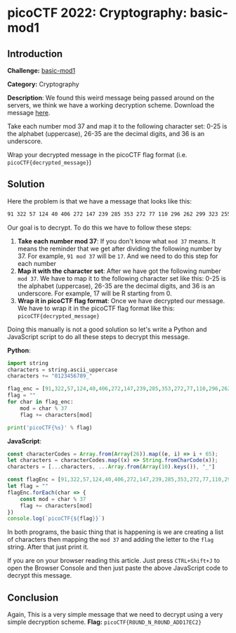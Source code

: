 # picoCTF 2022: Cryptography: basic-mod1

## Introduction
**Challenge:** [basic-mod1](https://play.picoctf.org/practice/challenge/253?originalEvent=70&page=1)

**Category:** Cryptography

**Description**:
We found this weird message being passed around on the servers, we think we have a working decryption scheme. Download the message [here](https://artifacts.picoctf.net/c/395/message.txt).

Take each number mod 37 and map it to the following character set: 0-25 is the alphabet (uppercase), 26-35 are the decimal digits, and 36 is an underscore.

Wrap your decrypted message in the picoCTF flag format (i.e. `picoCTF{decrypted_message}`)

## Solution
Here the problem is that we have a message that looks like this:
```txt
91 322 57 124 40 406 272 147 239 285 353 272 77 110 296 262 299 323 255 337 150 102 
```
Our goal is to decrypt. To do this we have to follow these steps:
1. **Take each number mod 37**: If you don't know what `mod 37` means. It means the reminder that we get after dividing the following number by 37. For example, `91 mod 37` will be `17`. And we need to do this  step for each number
2. **Map it with the character set**: After we have got the following number `mod 37`. We have to map it to the following character set like this: 0-25 is the alphabet (uppercase), 26-35 are the decimal digits, and 36 is an underscore. For example, 17 will be R starting from 0.
3. **Wrap it in picoCTF flag format**: Once we have decrypted our message. We have to wrap it in the picoCTF flag format like this: `picoCTF{decrypted_message}`

Doing this manually is not a good solution so let's write a Python and JavaScript script to do all these steps to decrypt this message.

**Python**:
```python
import string
characters = string.ascii_uppercase
characters += "0123456789_"

flag_enc = [91,322,57,124,40,406,272,147,239,285,353,272,77,110,296,262,299,323,255,337,150,102]
flag = ""
for char in flag_enc:
    mod = char % 37
    flag += characters[mod]

print('picoCTF{%s}' % flag)
```
**JavaScript**:
```javascript
const characterCodes = Array.from(Array(26)).map((e, i) => i + 65);
let characters = characterCodes.map((x) => String.fromCharCode(x));
characters = [...characters, ...Array.from(Array(10).keys()), "_"]

const flagEnc = [91,322,57,124,40,406,272,147,239,285,353,272,77,110,296,262,299,323,255,337,150,102]
let flag = ""
flagEnc.forEach(char => {
    const mod = char % 37
    flag += characters[mod]
})
console.log(`picoCTF{${flag}}`)
```
In both programs, the basic thing that is happening is we are creating a list of characters then mapping the `mod 37` and adding the letter to the `flag` string. After that just print it.

If you are on your browser reading this article. Just press `CTRL+Shift+J` to open the Browser Console and then just paste the above JavaScript code to decrypt this message.

## Conclusion
Again, This is a very simple message that we need to decrypt using a very simple decryption scheme.
**Flag:** `picoCTF{R0UND_N_R0UND_ADD17EC2}`